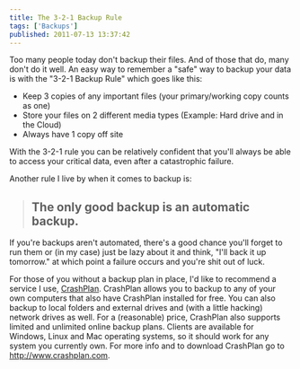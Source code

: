 ```yaml
---
title: The 3-2-1 Backup Rule
tags: ['Backups']
published: 2011-07-13 13:37:42
---
```


<!-- excerpt -->
Too many people today don't backup their files. And of those that do, many don't
do it well. An easy way to remember a "safe" way to backup your data is with the
"3-2-1 Backup Rule" which goes like this:

  - Keep 3 copies of any important files (your primary/working copy counts as one)
  - Store your files on 2 different media types (Example: Hard drive and in the Cloud)
  - Always have 1 copy off site
<!-- endexcerpt -->

With the 3-2-1 rule you can be relatively confident that you'll always be able
to access your critical data, even after a catastrophic failure.

Another rule I live by when it comes to backup is:

> ## The only good backup is an automatic backup.

If you're backups aren't automated, there's a good chance you'll forget to run
them or (in my case) just be lazy about it and think, "I'll back it up
tomorrow." at which point a failure occurs and you're shit out of luck.

For those of you without a backup plan in place, I'd like to recommend a service
I use, [CrashPlan](http://www.crashplan.com/). CrashPlan allows you to backup to
any of your own computers that also have CrashPlan installed for free. You can
also backup to local folders and external drives and (with a little hacking)
network drives as well. For a (reasonable) price, CrashPlan also supports
limited and unlimited online backup plans. Clients are available for Windows,
Linux and Mac operating systems, so it should work for any system you currently
own. For more info and to download CrashPlan go to <http://www.crashplan.com>.
